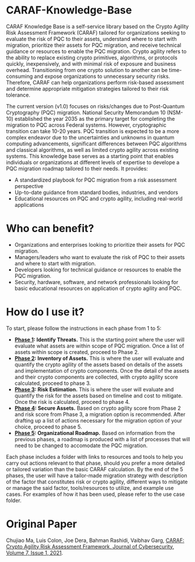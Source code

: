 # CARAF-Knowledge-Base

CARAF Knowledge Base is a self-service library based on the Crypto Agility Risk Assessment Framework (CARAF) tailored for organizations seeking to evaluate the risk of PQC to their assets, understand where to start with migration, prioritize their assets for PQC migration, and receive technical guidance or resources to enable the PQC migration. Crypto agility refers to the ability to replace existing crypto primitives, algorithms, or protocols quickly, inexpensively, and with minimal risk of exposure and business overhead. Transitioning from one crypto solution to another can be time-consuming and expose organizations to unnecessary security risks. Therefore, CARAF can help organizations perform risk-based assessment and determine appropriate mitigation strategies tailored to their risk tolerance.

The current version (v1.0) focuses on risks/changes due to Post-Quantum Cryptography (PQC) migration. National Security Memorandum 10 (NSM-10) established the year 2035 as the primary target for completing the migration to PQC across Federal systems. However, cryptographic transition can take 10-20 years. PQC transition is expected to be a more complex endeavor due to the uncertainties and unknowns in quantum computing advancements, significant differences between PQC algorithms and classical algorithms, as well as limited crypto agility across existing systems. This knowledge base serves as a starting point that enables individuals or organizations at different levels of expertise to develope a PQC migration roadmap tailored to their needs. It provides:
- A standardized playbook for PQC migration from a risk assessment perspective
- Up-to-date guidance from standard bodies, industries, and vendors
- Educational resources on PQC and crypto agility, including real-world applications

# Who can benefit?
- Organizations and enterprises looking to prioritize their assets for PQC migration.
- Managers/leaders who want to evaluate the risk of PQC to their assets and where to start with migration.
- Developers looking for technical guidance or resources to enable the PQC migration.
- Security, hardware, software, and network professionals looking for basic educational resources on application of crypto agility and PQC.
  
# How do I use it?
 To start, please follow the instructions in each phase from 1 to 5:
- **[Phase 1](https://github.com/comcast/CARAF/tree/main/Phase%201%3A%20Identify%20Threats): Identify Threats.** This is the starting point where the user will evaluate what assets are within scope of PQC migration. Once a list of assets within scope is created, proceed to Phase 2.
- **[Phase 2](https://github.com/comcast/CARAF/tree/main/Phase%202%3A%20Inventory%20of%20Assets): Inventory of Assets.** This is where the user will evaluate and quantify the crypto agility of the assets based on details of the assets and implementation of crypto components. Once the detail of the assets and their crypto components are collected, with crypto agility score calculated, proceed to phase 3.
- **[Phase 3](https://github.com/comcast/CARAF/tree/main/Phase%203%3A%20Risk%20Estimation): Risk Estimation.** This is where the user will evaluate and quantify the risk for the assets based on timeline and cost to mitigate. Once the risk is calculated, proceed to phase 4.
- **[Phase 4](https://github.com/comcast/CARAF/tree/main/Phase%204%3A%20Secure%20Assets): Secure Assets.** Based on crypto agility score from Phase 2 and risk score from Phase 3, a migration option is recommended. After drafting up a list of actions necessary for the migration option of your choice, proceed to phase 5.
- **[Phase 5](https://github.com/comcast/CARAF/tree/main/Phase%205%3A%20Organizational%20Roadmap): Organizational Roadmap.** Based on information from the previous phases, a roadmap is produced with a list of processes that will need to be changed to accomodate the PQC migration.

Each phase includes a folder with links to resources and tools to help you carry out actions relevant to that phase, should you prefer a more detailed or tailored variation than the basic CARAF calculation.
By the end of the 5 phases, the user will have a tailor-made migration strategy with description of the factor that constitutes risk or crypto agility, different ways to mitigate or manage the said factor, tools/resources to utilize, and example use cases. For examples of how it has been used, please refer to the use case folder.


# Original Paper
Chujiao Ma, Luis Colon, Joe Dera, Bahman Rashidi, Vaibhav Garg, [CARAF: Crypto Agility Risk Assessment Framework, Journal of Cybersecurity, Volume 7, Issue 1, 2021](https://doi.org/10.1093/cybsec/tyab013).
